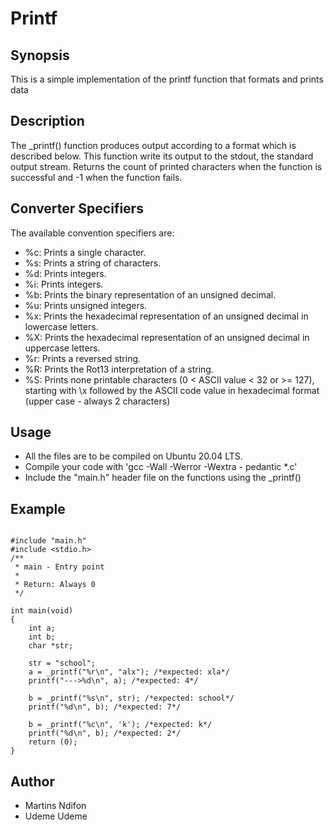 # **Printf**

**Synopsis**
---
This is a simple implementation of the printf function that formats and prints data

**Description**
---
The \_printf() function produces output according to a format which is described below. This function write its output to the stdout, the standard output stream.
Returns the count of printed characters when the function is successful and -1 when the function fails.

## Converter Specifiers

The available convention specifiers are:

+ %c: Prints a single character.
+ %s: Prints a string of characters.
+ %d: Prints integers.
+ %i: Prints integers.
+ %b: Prints the binary representation of an unsigned decimal.
+ %u: Prints unsigned integers.
+ %x: Prints the hexadecimal representation of an unsigned decimal in lowercase letters.
+ %X: Prints the hexadecimal representation of an unsigned decimal in uppercase letters.
+ %r: Prints a reversed string.
+ %R: Prints the Rot13 interpretation of a string.
+ %S: Prints none printable characters (0 < ASCII value < 32 or >= 127), starting with \x followed by the ASCII code value in hexadecimal format (upper case - always 2 characters)

## Usage

+ All the files are to be compiled on Ubuntu 20.04 LTS.
+ Compile your code with 'gcc -Wall -Werror -Wextra - pedantic *.c'
+ Include the "main.h" header file on the functions using the _printf()

## Example

```

#include "main.h"
#include <stdio.h>
/**
 * main - Entry point
 *
 * Return: Always 0
 */

int main(void)
{
	int a;
	int b;
	char *str;

	str = "school";
	a = _printf("%r\n", "alx"); /*expected: xla*/
	printf("--->%d\n", a); /*expected: 4*/

	b = _printf("%s\n", str); /*expected: school*/
	printf("%d\n", b); /*expected: 7*/

	b = _printf("%c\n", 'k'); /*expected: k*/
	printf("%d\n", b); /*expected: 2*/
	return (0);
}

```

## Author

+ Martins Ndifon
+ Udeme Udeme
